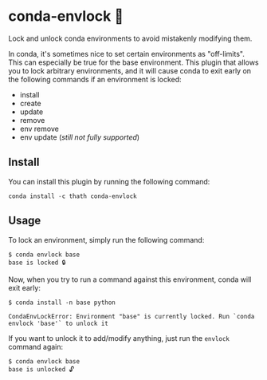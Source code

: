 # conda-envlock 🔐

Lock and unlock conda environments to avoid mistakenly modifying them.

In conda, it's sometimes nice to set certain environments as "off-limits". This can especially
be true for the base environment. This plugin that allows you to lock arbitrary environments,
and it will cause conda to exit early on the following commands if an environment is locked:

- install
- create
- update
- remove
- env remove
- env update (*still not fully supported*)

## Install

You can install this plugin by running the following command:

```
conda install -c thath conda-envlock
```

## Usage

To lock an environment, simply run the following command:

```commandline
$ conda envlock base
base is locked 🔒
```

Now, when you try to run a command against this environment, conda will exit early:

```commandline
$ conda install -n base python

CondaEnvLockError: Environment "base" is currently locked. Run `conda envlock 'base'` to unlock it
```

If you want to unlock it to add/modify anything, just run the `envlock` command again:

```commandline
$ conda envlock base
base is unlocked 🔓
```